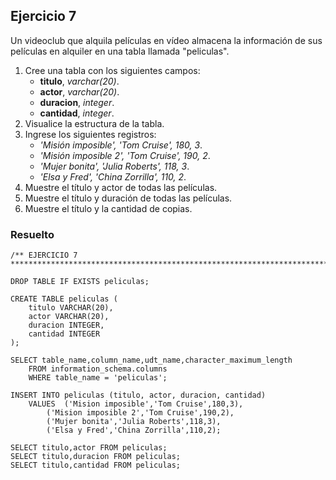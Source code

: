 ## Ejercicio 7

Un videoclub que alquila películas en vídeo almacena la información de sus películas en alquiler en una tabla llamada "peliculas".

1. Cree una tabla con los siguientes campos:
	  * **titulo**, *varchar(20)*.
	  * **actor**, *varchar(20)*.
	  * **duracion**, *integer*.
	  * **cantidad**, *integer*.
2. Visualice la estructura de la tabla.
3. Ingrese los siguientes registros:
	  * *'Misión imposible', 'Tom Cruise', 180, 3*.
	  * *'Misión imposible 2', 'Tom Cruise', 190, 2*.
	  * *'Mujer bonita', 'Julia Roberts', 118, 3*.
	  * *'Elsa y Fred', 'China Zorrilla', 110, 2*.
4. Muestre el título y actor de todas las películas.
5. Muestre el título y duración de todas las películas.
6. Muestre el título y la cantidad de copias.


### Resuelto	
``` 			
/** EJERCICIO 7
******************************************************************************/

DROP TABLE IF EXISTS peliculas;

CREATE TABLE peliculas (
	titulo VARCHAR(20),
	actor VARCHAR(20),
	duracion INTEGER,
	cantidad INTEGER
);

SELECT table_name,column_name,udt_name,character_maximum_length 
	FROM information_schema.columns 
	WHERE table_name = 'peliculas';
	
INSERT INTO peliculas (titulo, actor, duracion, cantidad)
	VALUES	('Mision imposible','Tom Cruise',180,3),
		('Mision imposible 2','Tom Cruise',190,2),
		('Mujer bonita','Julia Roberts',118,3),
		('Elsa y Fred','China Zorrilla',110,2);
		
SELECT titulo,actor FROM peliculas;
SELECT titulo,duracion FROM peliculas;
SELECT titulo,cantidad FROM peliculas;


``` 			
